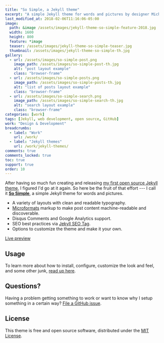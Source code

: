 ```yaml
---
title: "So Simple, a Jekyll theme"
excerpt: "A simple Jekyll theme for words and pictures by designer Michael Rose."
last_modified_at: 2018-02-06T11:16:06-05:00
image: 
  path: &image /assets/images/jekyll-theme-so-simple-feature-2018.jpg
  width: 1600
  height: 800
  feature: *image
  teaser: /assets/images/jekyll-theme-so-simple-teaser.jpg
  thumbnail: /assets/images/jekyll-theme-so-simple-th.jpg
gallery:
  - url: /assets/images/so-simple-post.png
    image_path: /assets/images/so-simple-post-th.jpg
    alt: "post layout example"
    class: "browser-frame"
  - url: /assets/images/so-simple-posts.png
    image_path: /assets/images/so-simple-posts-th.jpg
    alt: "list of posts layout example"
    class: "browser-frame"
  - url: /assets/images/so-simple-search.png
    image_path: /assets/images/so-simple-search-th.jpg
    alt: "search layout example"
    class: "browser-frame"
categories: [work]
tags: [Jekyll, web development, open source, GitHub]
work: "Design & Development"
breadcrumbs:
  - label: "Work"
    url: /work/
  - label: "Jekyll themes"
    url: /work/jekyll-themes/
comments: true
comments_locked: true
toc: true
support: true
order: 10
---
```


After having so much fun creating and releasing [my first open source Jekyll theme](https://mmistakes.github.io/minimal-mistakes), I figured I'd go at it again. So here be the fruit of that effort --- I call it [**So Simple**](https://mmistakes.github.io/so-simple-theme), a simple Jekyll theme for words and pictures. 

- A variety of layouts with clean and readable typography.
- [Microformats](http://microformats.org/wiki/microformats2) markup to make post content machine-readable and discoverable.
- Disqus Comments and Google Analytics support.
- SEO best practices via [Jekyll SEO Tag](https://github.com/jekyll/jekyll-seo-tag).
- Options to customize the theme and make it your own.

<p markdown="0">
  <a href="https://mmistakes.github.io/so-simple-theme/" onclick="ga('send', 'event', 'link', 'click', 'Preview So Simple');" class="btn">Live preview</a>
</p>

## Usage

To learn more about how to install, configure, customize the look and feel, and some other junk, [read up here](https://github.com/mmistakes/so-simple-theme).

## Questions?

Having a problem getting something to work or want to know why I setup something in a certain way? [File a GitHub issue](https://github.com/mmistakes/so-simple-theme/issues).

## License

This theme is free and open source software, distributed under the [MIT License](https://github.com/mmistakes/so-simple-theme/blob/master/LICENSE).
